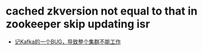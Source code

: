 
# cached zkversion not equal to that in zookeeper skip updating isr

- [记Kafka的一个BUG，导致整个集群不能工作](https://qingmu.io/2018/10/21/Kafka-bug-Cached-zkVersion-not-equal-to-that-in-zookeeper-broker-not-recovering/)

